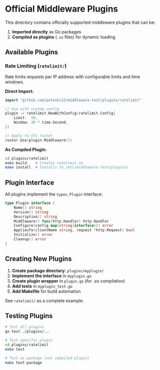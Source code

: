 # Official Middleware Plugins

This directory contains officially supported middleware plugins that can be:
1. **Imported directly** as Go packages
2. **Compiled as plugins** (`.so` files) for dynamic loading

## Available Plugins

### Rate Limiting (`ratelimit/`)

Rate limits requests per IP address with configurable limits and time windows.

**Direct Import:**
```go
import "github.com/peteski22/middleware-test/plugins/ratelimit"

// Use with custom config
plugin := ratelimit.NewWithConfig(ratelimit.Config{
    Limit:  50,
    Window: 30 * time.Second,
})

// Apply to Chi router
router.Use(plugin.Middleware())
```

**As Compiled Plugin:**
```bash
cd plugins/ratelimit
make build    # Creates ratelimit.so
make install  # Installs to /etc/middleware-test/plugins/
```

## Plugin Interface

All plugins implement the `types.Plugin` interface:

```go
type Plugin interface {
    Name() string
    Version() string
    Description() string
    Middleware() func(http.Handler) http.Handler
    Configure(config map[string]interface{}) error
    AppliesTo(clientName string, request *http.Request) bool
    Initialize() error
    Cleanup() error
}
```

## Creating New Plugins

1. **Create package directory**: `plugins/myplugin/`
2. **Implement the interface** in `myplugin.go`
3. **Create plugin wrapper** in `plugin.go` (for .so compilation)
4. **Add tests** in `myplugin_test.go`
5. **Add Makefile** for build automation

See `ratelimit/` as a complete example.

## Testing Plugins

```bash
# Test all plugins
go test ./plugins/...

# Test specific plugin
cd plugins/ratelimit
make test

# Test as package (not compiled plugin)
make test-package
```